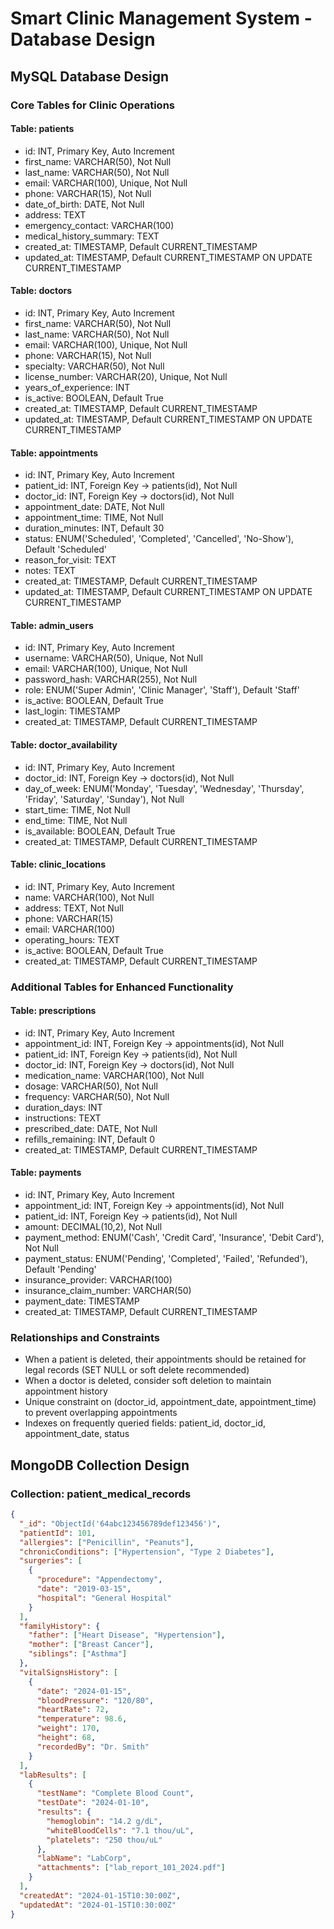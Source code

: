 # Smart Clinic Management System - Database Design

## MySQL Database Design

### Core Tables for Clinic Operations

#### Table: patients
- id: INT, Primary Key, Auto Increment
- first_name: VARCHAR(50), Not Null
- last_name: VARCHAR(50), Not Null
- email: VARCHAR(100), Unique, Not Null
- phone: VARCHAR(15), Not Null
- date_of_birth: DATE, Not Null
- address: TEXT
- emergency_contact: VARCHAR(100)
- medical_history_summary: TEXT
- created_at: TIMESTAMP, Default CURRENT_TIMESTAMP
- updated_at: TIMESTAMP, Default CURRENT_TIMESTAMP ON UPDATE CURRENT_TIMESTAMP

#### Table: doctors
- id: INT, Primary Key, Auto Increment
- first_name: VARCHAR(50), Not Null
- last_name: VARCHAR(50), Not Null
- email: VARCHAR(100), Unique, Not Null
- phone: VARCHAR(15), Not Null
- specialty: VARCHAR(50), Not Null
- license_number: VARCHAR(20), Unique, Not Null
- years_of_experience: INT
- is_active: BOOLEAN, Default True
- created_at: TIMESTAMP, Default CURRENT_TIMESTAMP
- updated_at: TIMESTAMP, Default CURRENT_TIMESTAMP ON UPDATE CURRENT_TIMESTAMP

#### Table: appointments
- id: INT, Primary Key, Auto Increment
- patient_id: INT, Foreign Key → patients(id), Not Null
- doctor_id: INT, Foreign Key → doctors(id), Not Null
- appointment_date: DATE, Not Null
- appointment_time: TIME, Not Null
- duration_minutes: INT, Default 30
- status: ENUM('Scheduled', 'Completed', 'Cancelled', 'No-Show'), Default 'Scheduled'
- reason_for_visit: TEXT
- notes: TEXT
- created_at: TIMESTAMP, Default CURRENT_TIMESTAMP
- updated_at: TIMESTAMP, Default CURRENT_TIMESTAMP ON UPDATE CURRENT_TIMESTAMP

#### Table: admin_users
- id: INT, Primary Key, Auto Increment
- username: VARCHAR(50), Unique, Not Null
- email: VARCHAR(100), Unique, Not Null
- password_hash: VARCHAR(255), Not Null
- role: ENUM('Super Admin', 'Clinic Manager', 'Staff'), Default 'Staff'
- is_active: BOOLEAN, Default True
- last_login: TIMESTAMP
- created_at: TIMESTAMP, Default CURRENT_TIMESTAMP

#### Table: doctor_availability
- id: INT, Primary Key, Auto Increment
- doctor_id: INT, Foreign Key → doctors(id), Not Null
- day_of_week: ENUM('Monday', 'Tuesday', 'Wednesday', 'Thursday', 'Friday', 'Saturday', 'Sunday'), Not Null
- start_time: TIME, Not Null
- end_time: TIME, Not Null
- is_available: BOOLEAN, Default True
- created_at: TIMESTAMP, Default CURRENT_TIMESTAMP

#### Table: clinic_locations
- id: INT, Primary Key, Auto Increment
- name: VARCHAR(100), Not Null
- address: TEXT, Not Null
- phone: VARCHAR(15)
- email: VARCHAR(100)
- operating_hours: TEXT
- is_active: BOOLEAN, Default True
- created_at: TIMESTAMP, Default CURRENT_TIMESTAMP

### Additional Tables for Enhanced Functionality

#### Table: prescriptions
- id: INT, Primary Key, Auto Increment
- appointment_id: INT, Foreign Key → appointments(id), Not Null
- patient_id: INT, Foreign Key → patients(id), Not Null
- doctor_id: INT, Foreign Key → doctors(id), Not Null
- medication_name: VARCHAR(100), Not Null
- dosage: VARCHAR(50), Not Null
- frequency: VARCHAR(50), Not Null
- duration_days: INT
- instructions: TEXT
- prescribed_date: DATE, Not Null
- refills_remaining: INT, Default 0
- created_at: TIMESTAMP, Default CURRENT_TIMESTAMP

#### Table: payments
- id: INT, Primary Key, Auto Increment
- appointment_id: INT, Foreign Key → appointments(id), Not Null
- patient_id: INT, Foreign Key → patients(id), Not Null
- amount: DECIMAL(10,2), Not Null
- payment_method: ENUM('Cash', 'Credit Card', 'Insurance', 'Debit Card'), Not Null
- payment_status: ENUM('Pending', 'Completed', 'Failed', 'Refunded'), Default 'Pending'
- insurance_provider: VARCHAR(100)
- insurance_claim_number: VARCHAR(50)
- payment_date: TIMESTAMP
- created_at: TIMESTAMP, Default CURRENT_TIMESTAMP

### Relationships and Constraints
- When a patient is deleted, their appointments should be retained for legal records (SET NULL or soft delete recommended)
- When a doctor is deleted, consider soft deletion to maintain appointment history
- Unique constraint on (doctor_id, appointment_date, appointment_time) to prevent overlapping appointments
- Indexes on frequently queried fields: patient_id, doctor_id, appointment_date, status

## MongoDB Collection Design

### Collection: patient_medical_records
```json
{
  "_id": "ObjectId('64abc123456789def123456')",
  "patientId": 101,
  "allergies": ["Penicillin", "Peanuts"],
  "chronicConditions": ["Hypertension", "Type 2 Diabetes"],
  "surgeries": [
    {
      "procedure": "Appendectomy",
      "date": "2019-03-15",
      "hospital": "General Hospital"
    }
  ],
  "familyHistory": {
    "father": ["Heart Disease", "Hypertension"],
    "mother": ["Breast Cancer"],
    "siblings": ["Asthma"]
  },
  "vitalSignsHistory": [
    {
      "date": "2024-01-15",
      "bloodPressure": "120/80",
      "heartRate": 72,
      "temperature": 98.6,
      "weight": 170,
      "height": 68,
      "recordedBy": "Dr. Smith"
    }
  ],
  "labResults": [
    {
      "testName": "Complete Blood Count",
      "testDate": "2024-01-10",
      "results": {
        "hemoglobin": "14.2 g/dL",
        "whiteBloodCells": "7.1 thou/uL",
        "platelets": "250 thou/uL"
      },
      "labName": "LabCorp",
      "attachments": ["lab_report_101_2024.pdf"]
    }
  ],
  "createdAt": "2024-01-15T10:30:00Z",
  "updatedAt": "2024-01-15T10:30:00Z"
}
